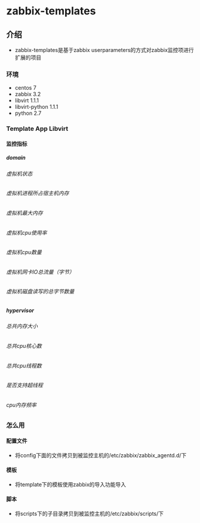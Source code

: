 # zabbix-templates

## 介绍
* zabbix-templates是基于zabbix userparameters的方式对zabbix监控项进行扩展的项目

### 环境
* centos 7
* zabbix 3.2
* libvirt 1.1.1
* libvirt-python 1.1.1
* python 2.7

### Template App Libvirt
#### 监控指标
##### domain
###### 虚拟机状态
###### 虚拟机进程所占宿主机内存
###### 虚拟机最大内存
###### 虚拟机cpu使用率
###### 虚拟机cpu数量
###### 虚拟机网卡IO总流量（字节）
###### 虚拟机磁盘读写的总字节数量

##### hypervisor
###### 总共内存大小
###### 总共cpu核心数
###### 总共cpu线程数
###### 是否支持超线程
###### cpu内存频率

### 怎么用
#### 配置文件
* 将config下面的文件拷贝到被监控主机的/etc/zabbix/zabbix_agentd.d/下
#### 模板
* 将template下的模板使用zabbix的导入功能导入
#### 脚本
* 将scripts下的子目录拷贝到被监控主机的/etc/zabbix/scripts/下
